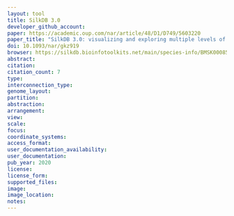 ```yaml
---
layout: tool 
title: SilkDB 3.0
developer_github_account: 
paper: https://academic.oup.com/nar/article/48/D1/D749/5603220
paper_title: "SilkDB 3.0: visualizing and exploring multiple levels of data for silkworm "
doi: 10.1093/nar/gkz919
browser: https://silkdb.bioinfotoolkits.net/main/species-info/BMSK0008583
abstract: 
citation: 
citation_count: 7
type: 
interconnection_type: 
genome_layout: 
partition: 
abstraction: 
arrangement: 
view: 
scale: 
focus: 
coordinate_systems: 
access_format: 
user_documentation_availability: 
user_documentation: 
pub_year: 2020
license: 
license_form: 
supported_files: 
image: 
image_location: 
notes: 
---
```

